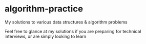 # algorithm-practice
My solutions to various data structures &amp; algorithm problems

Feel free to glance at my solutions if you are preparing for technical interviews, or are simply looking to learn
